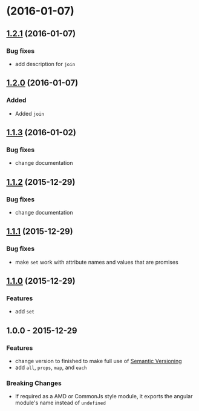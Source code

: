 <a name=""></a>
# [](https://github.com/dbartholomae/ng-q-plus/compare/v1.2.1...v) (2016-01-07)




<a name="1.2.1"></a>
## [1.2.1](https://github.com/dbartholomae/ngQplus/compare/1.2.0...1.2.1) (2016-01-07)
### Bug fixes
* add description for `join`

<a name="1.2.0"></a>
## [1.2.0](https://github.com/dbartholomae/ngQplus/compare/1.1.3...1.2.0) (2016-01-07)
### Added
- Added `join`

<a name="1.1.3"></a>
## [1.1.3](https://github.com/dbartholomae/ngQplus/compare/1.1.2...1.1.3) (2016-01-02)
### Bug fixes
* change documentation

<a name="1.1.2"></a>
## [1.1.2](https://github.com/dbartholomae/ngQplus/compare/1.1.1...1.1.2) (2015-12-29)
### Bug fixes
* change documentation

<a name="1.1.1"></a>
## [1.1.1](https://github.com/dbartholomae/ngQplus/compare/1.1.0...1.1.1) (2015-12-29)
### Bug fixes
* make `set` work with attribute names and values that are promises

<a name="1.1.0"></a>
## [1.1.0](https://github.com/dbartholomae/ngQplus/compare/1.0.0...1.1.0) (2015-12-29)
### Features
* add `set`

<a name="1.0.0"></a>
## 1.0.0 - 2015-12-29
### Features
* change version to finished to make full use of [Semantic Versioning](http://semver.org/)
* add `all`, `props`, `map`, and `each`

### Breaking Changes
* If required as a AMD or CommonJs style module, it exports the angular module's name instead of `undefined`
